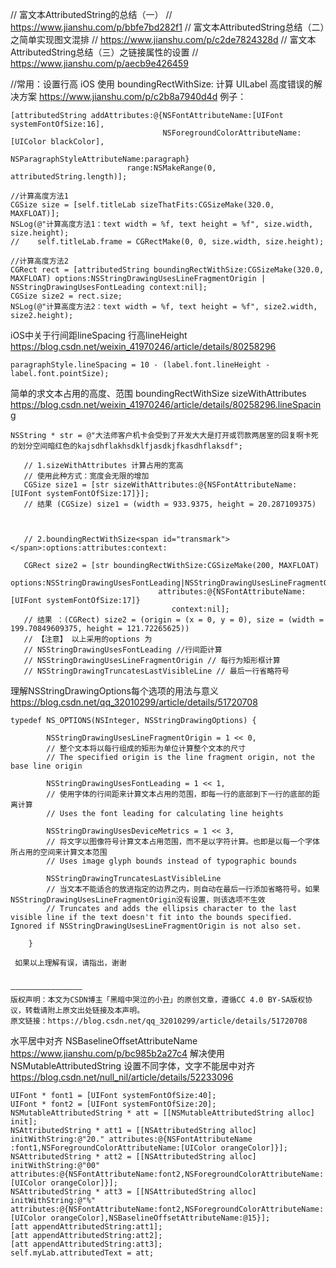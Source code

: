 
//    富文本AttributedString的总结（一）
//    https://www.jianshu.com/p/bbfe7bd282f1
//    富文本AttributedString总结（二）之简单实现图文混排
//    https://www.jianshu.com/p/c2de7824328d
//    富文本AttributedString总结（三）之链接属性的设置
//    https://www.jianshu.com/p/aecb9e426459



 
//常用：设置行高
iOS 使用 boundingRectWithSize: 计算 UILabel 高度错误的解决方案
https://www.jianshu.com/p/c2b8a7940d4d
例子：
``` 
[attributedString addAttributes:@{NSFontAttributeName:[UIFont systemFontOfSize:16],
                                  NSForegroundColorAttributeName: [UIColor blackColor],
                                  NSParagraphStyleAttributeName:paragraph}
                          range:NSMakeRange(0, attributedString.length)];
```
```
//计算高度方法1
CGSize size = [self.titleLab sizeThatFits:CGSizeMake(320.0, MAXFLOAT)];
NSLog(@"计算高度方法1：text width = %f, text height = %f", size.width, size.height);
//    self.titleLab.frame = CGRectMake(0, 0, size.width, size.height);

//计算高度方法2
CGRect rect = [attributedString boundingRectWithSize:CGSizeMake(320.0, MAXFLOAT) options:NSStringDrawingUsesLineFragmentOrigin | NSStringDrawingUsesFontLeading context:nil];
CGSize size2 = rect.size;
NSLog(@"计算高度方法2：text width = %f, text height = %f", size2.width, size2.height);
```



iOS中关于行间距lineSpacing 行高lineHeight
https://blog.csdn.net/weixin_41970246/article/details/80258296

```
paragraphStyle.lineSpacing = 10 - (label.font.lineHeight - label.font.pointSize);
```


简单的求文本占用的高度、范围 boundingRectWithSize sizeWithAttributes
https://blog.csdn.net/weixin_41970246/article/details/80258296.lineSpacing
```
NSString * str = @"大法师客户机卡会受到了开发大大是打开或罚款两居室的回复啊卡死的划分空间暗红色的kajsdhflakhsdklfjasdkjfkasdhflaksdf";
   
   // 1.sizeWithAttributes 计算占用的宽高
   // 使用此种方式：宽度会无限的增加
   CGSize size1 = [str sizeWithAttributes:@{NSFontAttributeName: [UIFont systemFontOfSize:17]}];
   // 结果 (CGSize) size1 = (width = 933.9375, height = 20.287109375)
   
   
   
   // 2.boundingRectWithSize<span id="transmark"></span>:options:attributes:context:

   CGRect size2 = [str boundingRectWithSize:CGSizeMake(200, MAXFLOAT)
                                    options:NSStringDrawingUsesFontLeading|NSStringDrawingUsesLineFragmentOrigin|NSStringDrawingTruncatesLastVisibleLine
                                 attributes:@{NSFontAttributeName:[UIFont systemFontOfSize:17]}
                                    context:nil];
   // 结果 ：(CGRect) size2 = (origin = (x = 0, y = 0), size = (width = 199.70849609375, height = 121.72265625))
   // 【注意】 以上采用的options 为
   // NSStringDrawingUsesFontLeading //行间距计算
   // NSStringDrawingUsesLineFragmentOrigin // 每行为矩形框计算
   // NSStringDrawingTruncatesLastVisibleLine // 最后一行省略符号
```
 
 理解NSStringDrawingOptions每个选项的用法与意义
 https://blog.csdn.net/qq_32010299/article/details/51720708
```
typedef NS_OPTIONS(NSInteger, NSStringDrawingOptions) {
        
        NSStringDrawingUsesLineFragmentOrigin = 1 << 0,
        // 整个文本将以每行组成的矩形为单位计算整个文本的尺寸
        // The specified origin is the line fragment origin, not the base line origin
        
        NSStringDrawingUsesFontLeading = 1 << 1,
        // 使用字体的行间距来计算文本占用的范围，即每一行的底部到下一行的底部的距离计算
        // Uses the font leading for calculating line heights
        
        NSStringDrawingUsesDeviceMetrics = 1 << 3,
        // 将文字以图像符号计算文本占用范围，而不是以字符计算。也即是以每一个字体所占用的空间来计算文本范围
        // Uses image glyph bounds instead of typographic bounds
        
        NSStringDrawingTruncatesLastVisibleLine
        // 当文本不能适合的放进指定的边界之内，则自动在最后一行添加省略符号。如果NSStringDrawingUsesLineFragmentOrigin没有设置，则该选项不生效
        // Truncates and adds the ellipsis character to the last visible line if the text doesn't fit into the bounds specified. Ignored if NSStringDrawingUsesLineFragmentOrigin is not also set.
        
    }

 如果以上理解有误，请指出，谢谢


————————————————
版权声明：本文为CSDN博主「黑暗中哭泣的小丑」的原创文章，遵循CC 4.0 BY-SA版权协议，转载请附上原文出处链接及本声明。
原文链接：https://blog.csdn.net/qq_32010299/article/details/51720708
```


水平居中对齐 
NSBaselineOffsetAttributeName
https://www.jianshu.com/p/bc985b2a27c4
解决使用NSMutableAttributedString 设置不同字体，文字不能居中对齐
https://blog.csdn.net/null_nil/article/details/52233096
```
UIFont * font1 = [UIFont systemFontOfSize:40];
UIFont * font2 = [UIFont systemFontOfSize:20];
NSMutableAttributedString * att = [[NSMutableAttributedString alloc] init];
NSAttributedString * att1 = [[NSAttributedString alloc] initWithString:@"20." attributes:@{NSFontAttributeName :font1,NSForegroundColorAttributeName:[UIColor orangeColor]}];
NSAttributedString * att2 = [[NSAttributedString alloc] initWithString:@"00" attributes:@{NSFontAttributeName:font2,NSForegroundColorAttributeName:[UIColor orangeColor]}];
NSAttributedString * att3 = [[NSAttributedString alloc] initWithString:@"%" attributes:@{NSFontAttributeName:font2,NSForegroundColorAttributeName:[UIColor orangeColor],NSBaselineOffsetAttributeName:@15}];
[att appendAttributedString:att1];
[att appendAttributedString:att2];
[att appendAttributedString:att3];
self.myLab.attributedText = att;
```

